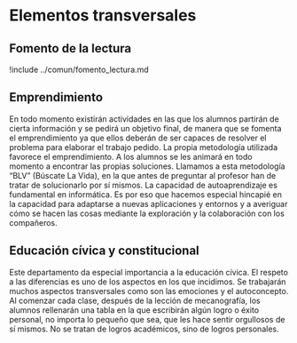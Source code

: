 # Elementos transversales

## Fomento de la lectura

!include ../comun/fomento_lectura.md

## Emprendimiento

En todo momento existirán actividades en las que los alumnos partirán de cierta información y se pedirá un objetivo final, de manera que se fomenta el emprendimiento ya que ellos deberán de ser capaces de resolver el problema para elaborar el trabajo pedido. 
La propia metodología utilizada favorece el emprendimiento. A los alumnos se les animará en todo momento a encontrar las propias soluciones. Llamamos a esta metodología “BLV” (Búscate La Vida), en la que antes de preguntar al profesor han de tratar de solucionarlo por sí mismos.
La capacidad de autoaprendizaje es fundamental en informática. Es por eso que hacemos especial hincapié en la capacidad para adaptarse a nuevas aplicaciones y entornos y a averiguar cómo se hacen las cosas mediante la exploración y la colaboración con los compañeros.

## Educación cívica y constitucional

Este departamento da especial importancia a la educación cívica. El respeto a las diferencias es uno de los aspectos en los que incidimos. 
Se trabajarán muchos aspectos transversales como son las emociones y el autoconcepto. 
Al comenzar cada clase, después de la lección de mecanografía, los alumnos rellenarán una tabla en la que escribirán algún logro o éxito personal, no importa lo pequeño que sea, que les hace sentir orgullosos de sí mismos. No se tratan de logros académicos, sino de logros personales. 
